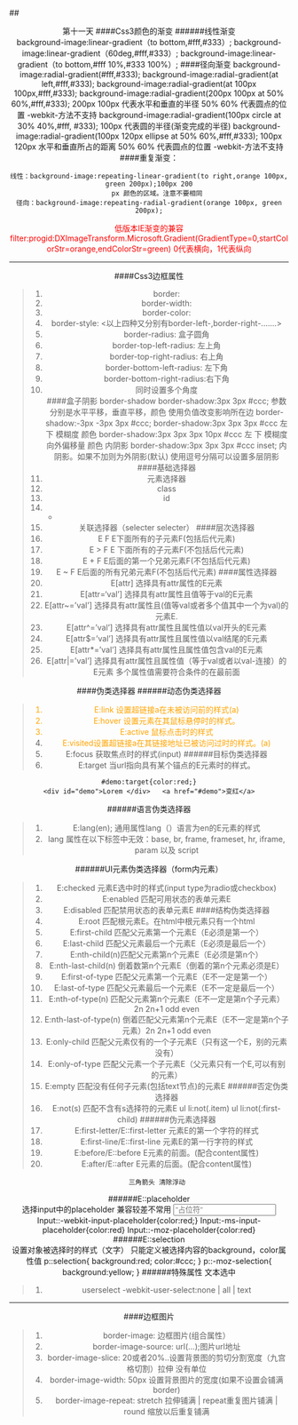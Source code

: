 ##<center>第十一天
####Css3颜色的渐变
######线性渐变   
	background-image:linear-gradient（to bottom,#fff,#333）;
	background-image:linear-gradient（60deg,#fff,#333）;
	background-image:linear-gradient（to bottom,#fff 10%,#333 100%）;
####径向渐变 
	background-image:radial-gradient(#fff,#333);
	background-image:radial-gradient(at left,#fff,#333);
	background-image:radial-gradient(at 100px 100px,#fff,#333);
	background-image:radial-gradient(200px 100px at 50% 60%,#fff,#333);	
		200px 100px 代表水平和垂直的半径
		50% 60%     代表圆点的位置  -webkit-方法不支持
	background-image:radial-gradient(100px circle at 30% 40%,#fff, #333);
		100px 代表圆的半径(渐变完成的半径)
	background-image:radial-gradient(100px 120px ellipse at 50% 60%,#fff,#333);
		100px 120px 水平和垂直所占的距离
		50% 60%     代表圆点的位置  -webkit-方法不支持
####重复渐变：

	线性：background-image:repeating-linear-gradient(to right,orange 100px, green 200px);100px 200
		px 颜色的区域。注意不要相同
	径向：background-image:repeating-radial-gradient(orange 100px, green 200px);
<font color="red">低版本IE渐变的兼容
filter:progid:DXImageTransform.Microsoft.Gradient(GradientType=0,startColorStr=orange,endColorStr=green)  0代表横向，1代表纵向</font>

---

####Css3边框属性
>1. border:
>1. border-width:
>1. border-color:
>1. border-style:    <以上四种又分别有border-left-,border-right-.......>
>1. border-radius:  盒子圆角
>1. border-top-left-radius:  左上角
>1. border-top-right-radius: 右上角
>1. border-bottom-left-radius: 左下角
>1. border-bottom-right-radius:右下角
>1. 同时设置多个角度
		<div style="border-radius:20px 30px 40px 100px/10px 15px 20px 50px"></div>
####盒子阴影 border-shadow
	border-shadow:3px 3px #ccc;  参数分别是水平平移，垂直平移，颜色
	使用负值改变影响所在边
	border-shadow:-3px -3px 3px  #ccc;
	border-shadow:3px 3px 3px #ccc   左 下  模糊度  颜色
	border-shadow:3px 3px 3px 10px  #ccc 左 下 模糊度 向外偏移量 颜色
	内阴影
	border-shadow:3px 3px 3px #ccc inset; 内阴影。如果不加则为外阴影(默认)
	使用逗号分隔可以设置多层阴影
####基础选择器
>1. 元素选择器  
>1. class  
>1. id  
>1. *  
>1. 关联选择器（selecter selecter）
####层次选择器
>1. E F         E下面所有的子元素F(包括后代元素)
>1. E > F       E 下面所有的子元素F(不包括后代元素)
>1. E + F		E后面的第一个兄弟元素F(不包括后代元素) 
>1. E ~ F		E后面的所有兄弟元素F(不包括后代元素)
####属性选择器
>1. E[attr]				选择具有attr属性的E元素
>1. E[attr=‘val’]		选择具有attr属性且值等于val的E元素
>1. E[attr~=’val’]	选择具有attr属性且(值等val或者多个值其中一个为val)的元素E.
>1. E[attr^=’val’]	选择具有attr属性且属性值以val开头的E元素
>1. E[attr$=’val’]	选择具有attr属性且属性值以val结尾的E元素
>1. E[attr*=’val’]	选择具有attr属性且属性值包含val的E元素
>1. E[attr|=’val’]	选择具有attr属性且属性值（等于val或者以val-连接）的E元素    多个属性值需要符合条件的在最前面

####伪类选择器
######动态伪类选择器
<font color="orange">
>1. E:link  设置超链接a在未被访问前的样式(a)
>1. E:hover 设置元素在其鼠标悬停时的样式。 
>1. E:active 鼠标点击时的样式
>1. E:visited设置超链接a在其链接地址已被访问过时的样式。(a)  </font>
>1. E:focus  获取焦点时的样式(input)
######目标伪类选择器
>1. E:target 当url指向具有某个锚点的E元素时的样式。
	
	#demo:target{color:red;}
	<div id="demo">Lorem </div>   <a href="#demo">变红</a>
######语言伪类选择器	
>1. E:lang(en); 通用属性lang（）语言为en的E元素的样式
>1. lang 属性在以下标签中无效：base, br, frame, frameset, hr, iframe, param 以及 script

######UI元素伪类选择器（form内元素）
>1. E:checked  元素E选中时的样式(input type为radio或checkbox)
>1. E:enabled  匹配可用状态的表单元素E
>1. E:disabled 匹配禁用状态的表单元素E
####结构伪类选择器
>1. E:root  	 匹配根元素E。在html中根元素只有一个html
>1. E:first-child 匹配父元素第一个元素E（E必须是第一个）
>1. E:last-child  匹配父元素最后一个元素E（E必须是最后一个）
>1. E:nth-child(n)匹配父元素第n个元素E（E必须是第n个）
>1. E:nth-last-child(n) 倒着数第n个元素E（倒着的第n个元素必须是E）
>1. E:first-of-type  匹配父元素第一个元素E（E不一定是第一个）
>1. E:last-of-type   匹配父元素最后一个元素E（E不一定是最后一个）
>1. E:nth-of-type(n) 匹配父元素第n个元素E（E不一定是第n个子元素） 2n  2n+1  odd  even
>1. E:nth-last-of-type(n) 倒着匹配父元素第n个元素E（E不一定是第n个子元素）2n 2n+1  odd  even
>1. E:only-child 匹配父元素仅有的一个子元素E（只有这一个E，别的元素没有）
>1. E:only-of-type 匹配父元素一个子元素E（父元素只有一个E,可以有别的元素）
>1. E:empty 匹配没有任何子元素(包括text节点)的元素E
######否定伪类选择器
>1. E:not(s) 匹配不含有s选择符的元素E
	 ul li:not(.item)
	 ul li:not(:first-child)
######伪元素选择器
>1. E:first-letter/E::first-letter  元素E的第一个字符的样式
>1. E:first-line/E::first-line 		元素E的第一行字符的样式
>1. E:before/E::before				E元素的前面。(配合content属性)
>1. E:after/E::after				E元素的后面。(配合content属性)

		三角箭头 清除浮动
######E::placeholder			
	选择input中的placeholder  兼容较差不常用
	<input type=”text” placeholder=”占位符”>
	Input::-webkit-input-placeholder{color:red;}
	Input:-ms-input-placeholder{color:red}
	Input::-moz-placeholder{color:red}
######E::selection			
	设置对象被选择时的样式（文字）
	只能定义被选择内容的background，color属性值
	p::selection{
		background:red;
		color:#ccc;
	}
	p::-moz-selection{
			background:yellow;
		}
######特殊属性  文本选中
>1. userselect 	    -webkit-user-select:none | all | text

---
####边框图片
<font color="red">
>1. border-image:			边框图片(组合属性）
>1. border-image-source:	url(...);图片url地址
>1. border-image-slice:		20或者20%..设置背景图的剪切分割宽度（九宫格切割）拉伸   没有单位
>1. border-image-width:		50px 设置背景图片的宽度(如果不设置会铺满border)
>1. border-image-repeat:  	stretch 拉伸铺满 | repeat重复图片铺满 | round 缩放以后重复铺满
</font>